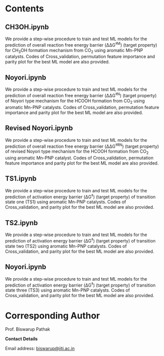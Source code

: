 # Contents
## CH3OH.ipynb
We provide a step-wise procedure to train and test ML models for the prediction of overall reaction free energy barrier (ΔΔG<sup>‡M</sup>) (target property) for CH<sub>3</sub>OH formation mechanism from CO<sub>2</sub> using aromatic Mn-PNP catalysts. Codes of Cross_validation, permutation feature importance and parity plot for the best ML model are also provided.

## Noyori.ipynb
We provide a step-wise procedure to train and test ML models for the prediction of overall reaction free energy barrier (ΔΔG<sup>‡N</sup>) (target property) of Noyori type mechanism for the HCOOH formation from CO<sub>2</sub> using aromatic Mn-PNP catalysts. Codes of Cross_validation, permutation feature importance and parity plot for the best ML model are also provided.

## Revised Noyori.ipynb
We provide a step-wise procedure to train and test ML models for the prediction of overall reaction free energy barrier (ΔΔG<sup>‡RN</sup>) (target property) of  revised Noyori type mechanism for the HCOOH formation from CO<sub>2</sub> using aromatic Mn-PNP catalyst. Codes of Cross_validation, permutation feature importance and parity plot for the best ML model are also provided.

## TS1.ipynb
We provide a step-wise procedure to train and test ML models for the prediction of activation energy barrier (ΔG<sup>‡</sup>) (target property) of transition state one (TS1) using aromatic Mn-PNP catalysts. Codes of Cross_validation, and parity plot for the best ML model are also provided.

## TS2.ipynb
We provide a step-wise procedure to train and test ML models for the prediction of activation energy barrier (ΔG<sup>‡</sup>) (target property) of transition state two (TS2) using aromatic Mn-PNP catalysts. Codes of Cross_validation, and parity plot for the best ML model are also provided.

## Noyori.ipynb
We provide a step-wise procedure to train and test ML models for the prediction of activation energy barrier (ΔG<sup>‡</sup>) (target property) of transition state three (TS3) using aromatic Mn-PNP catalysts. Codes of Cross_validation, and parity plot for the best ML model are also provided.

# Corresponding Author
Prof. Biswarup Pathak

**Contact Details**

Email address: biswarup@iiti.ac.in
